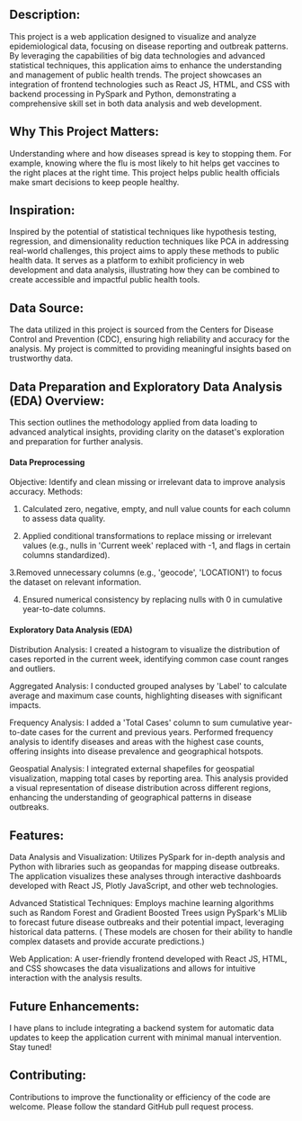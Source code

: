 ## Description:

This project is a web application designed to visualize and analyze epidemiological data, focusing on disease reporting and outbreak patterns. By leveraging the capabilities of big data technologies and advanced statistical techniques, this application aims to enhance the understanding and management of public health trends. The project showcases an integration of frontend technologies such as React JS, HTML, and CSS with backend processing in PySpark and Python, demonstrating a comprehensive skill set in both data analysis and web development.

## Why This Project Matters:

Understanding where and how diseases spread is key to stopping them. For example, knowing where the flu is most likely to hit helps get vaccines to the right places at the right time. This project helps public health officials make smart decisions to keep people healthy.

## Inspiration: 

Inspired by the potential of statistical techniques like hypothesis testing, regression, and dimensionality reduction techniques like PCA in addressing real-world challenges, this project aims to apply these methods to public health data. It serves as a platform to exhibit proficiency in web development and data analysis, illustrating how they can be combined to create accessible and impactful public health tools.

## Data Source:

The data utilized in this project is sourced from the Centers for Disease Control and Prevention (CDC), ensuring high reliability and accuracy for the analysis. My project is committed to providing meaningful insights based on trustworthy data.

## Data Preparation and Exploratory Data Analysis (EDA) Overview:

This section outlines the methodology applied from data loading to advanced analytical insights, providing clarity on the dataset's exploration and preparation for further analysis.

#### Data Preprocessing

Objective: Identify and clean missing or irrelevant data to improve analysis accuracy.
Methods:
1. Calculated zero, negative, empty, and null value counts for each column to assess data quality.

2. Applied conditional transformations to replace missing or irrelevant values (e.g., nulls in 'Current week' replaced with -1, and flags in certain columns standardized).
   
3.Removed unnecessary columns (e.g., 'geocode', 'LOCATION1') to focus the dataset on relevant information.

4. Ensured numerical consistency by replacing nulls with 0 in cumulative year-to-date columns.


#### Exploratory Data Analysis (EDA)

Distribution Analysis: I created a histogram to visualize the distribution of cases reported in the current week, identifying common case count ranges and outliers.

Aggregated Analysis: I conducted grouped analyses by 'Label' to calculate average and maximum case counts, highlighting diseases with significant impacts.

Frequency Analysis: I added a 'Total Cases' column to sum cumulative year-to-date cases for the current and previous years. Performed frequency analysis to identify diseases and areas with the highest case counts, offering insights into disease prevalence and geographical hotspots.

Geospatial Analysis: I integrated external shapefiles for geospatial visualization, mapping total cases by reporting area. This analysis provided a visual representation of disease distribution across different regions, enhancing the understanding of geographical patterns in disease outbreaks.

## Features:

Data Analysis and Visualization: Utilizes PySpark for in-depth analysis and Python with libraries such as geopandas for mapping disease outbreaks. The application visualizes these analyses through interactive dashboards developed with React JS, Plotly JavaScript, and other web technologies.

Advanced Statistical Techniques: Employs machine learning algorithms such as Random Forest and Gradient Boosted Trees usign PySpark's MLlib to forecast future disease outbreaks and their potential impact, leveraging historical data patterns. ( These models are chosen for their ability to handle complex datasets and provide accurate predictions.)

Web Application: A user-friendly frontend developed with React JS, HTML, and CSS showcases the data visualizations and allows for intuitive interaction with the analysis results.

## Future Enhancements:

I have plans to include integrating a backend system for automatic data updates to keep the application current with minimal manual intervention. Stay tuned!

## Contributing:

Contributions to improve the functionality or efficiency of the code are welcome. Please follow the standard GitHub pull request process.
